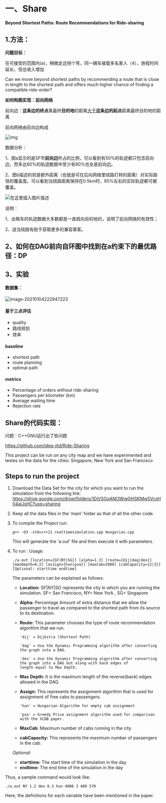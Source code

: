 # 一、Share

**Beyond Shortest Paths: Route Recommendations for Ride-sharing**

## 1.方法：

**问题目标：**

在可接受的范围内(a)，稍微走远拐个弯，同一辆车接载多名客人（4），旅程时间延长，但总收入增加

Can we move beyond shortest paths by recommending a route that is close in length to the shortest path and offers much higher chance of finding a compatible ride-order?

**如何构图实现：前向网络**

前向边：**这条边的终点**离最终**目的地**的距离<u>大于</u>**这条边的起点**距离最终目的地的距离

前向网络由前向边构成

![img](https://img-blog.csdnimg.cn/20200903220534640.png?x-oss-process=image/watermark,type_ZmFuZ3poZW5naGVpdGk,shadow_10,text_aHR0cHM6Ly9ibG9nLmNzZG4ubmV0L3FxXzM1NzgwMzE1,size_16,color_FFFFFF,t_70#pic_center)

数据分析：

1、图a显示的是SF市**前向边**所占的比例，可以看到有50%的轨迹都只包含前向边，而多达80%的轨迹数据中至少有80%也全是前向边。

2、图b描述的则是额外距离（也就是可在后向网络里绕路打转的距离）对实际路径的覆盖度。可以看到当绕路距离保持在0.5km时，85%左右的实际轨迹都可被覆盖。

![在这里插入图片描述](https://img-blog.csdnimg.cn/20200903220952574.png?x-oss-process=image/watermark,type_ZmFuZ3poZW5naGVpdGk,shadow_10,text_aHR0cHM6Ly9ibG9nLmNzZG4ubmV0L3FxXzM1NzgwMzE1,size_16,color_FFFFFF,t_70#pic_center)

说明：

1、出租车的轨迹数据大多数都是一直趋向目的地的，说明了前向网络的有效性；

2、适当绕路有助于获取更多的兼容乘客。

## 2、如何在DAG前向自环图中找到在a约束下的最优路径：DP

## 3、实验

#### 数据集：

![image-20210104222947223](C:\Users\lenovo\AppData\Roaming\Typora\typora-user-images\image-20210104222947223.png)

#### 基于三点评估

- quality
- 路线规划
- 效率

#### baseline

- shortest path
- route planning
- optimal path

#### metrics

- Percentage of orders without ride-sharing
- Passengers per kilometer (km)
- Average waiting time
- Rejection rate 

## Share的代码实现：

问题：C++GNU运行出了些问题

https://github.com/idea-iitd/Ride-Sharing

This project can be run on any city map and we have experimented and testes on the data for the cities: Singapore, New York and San Francisco

## Steps to run the project

1. Download the Data Set for the city for which you want to run the simulation from the following link: https://drive.google.com/drive/folders/1DiVSOqANI3Ww0jHSKMw5VcxH04aIJsHC?usp=sharing

2. Keep all the data files in the 'main' folder as that of all the other code.

3. To compile the Project run:

   ```
   g++ -O3 -std=c++11 realtimesimulation.cpp Hungarian.cpp
   ```

   This will generate the 'a.out' file and then execute it with parameters.

4. To run : Usage:

   ```
   ./a.out [location={SF|NY|SG}] [alpha=1.3] [route={dij|dag|dex}] [maxDepth=0.2] [assign={hun|pxa}] [maxCab=2000] [cabCapacity={2|3}] [Optional: starttime endtime]
   ```

   The parameters can be explained as follows:

   - **Location:** SF|NY|SG represents the city in which you are running the simulation. SF= San Francisco, NY= New York , SG= Singapore

   - **Alpha:** Percentage Amount of extra distance that we allow the passenger to travel as compared to the shortest path from its source to its destination.

   - **Route:** This parameter chooses the type of route recommendation algorithm that we run.

     ```
     'dij' = Dijkstra (Shortest Path)
     
     'dag' = Use the Dynamic Programming algorithm after converting the graph into a DAG.
     
     'dex' = Use the Dynamic Programming algorithm after converting the graph into a DAG but along with back edges of                length equal to Max Depth.
     ```

   - **Max Depth:** It is the maximum length of the reverse(back) edges allowed in the DAG.

   - **Assign:** This represents the assignment algorithm that is used for assignment of free cabs to passengers.

     ```
     'hun' = Hungarian Algorithm for empty cab assignment
     
     'pxa' = Greedy Price assignment algorithm used for comparison with the VLDB paper.
     ```

   - **MaxCab:** Maximum number of cabs running in the city

   - **cabCapacity:** This represents the maximum number of passengers in the cab.

   *Optional:*

   - **starttime:** The start time of the simulation in the day
   - **endtime:** The end time of the simulation in the day

Thus, a sample command would look like:

```
./a.out NY 1.2 dex 0.3 hun 4000 3 480 570
```

Here, the definitions for each variable have been mentioned in the paper.